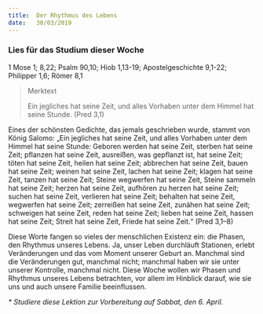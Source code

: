 ```yaml
---
title:  Der Rhythmus des Lebens
date:   30/03/2019
---
```


### Lies für das Studium dieser Woche
1 Mose 1; 8,22; Psalm 90,10; Hiob 1,13-19; Apostelgeschichte 9,1-22; Philipper 1,6; Römer 8,1

> <p>Merktext</p>
> Ein jegliches hat seine Zeit, und alles Vorhaben unter dem Himmel hat seine Stunde. (Pred 3,1)

Eines der schönsten Gedichte, das jemals geschrieben wurde, stammt von König Salomo: „Ein jegliches hat seine Zeit, und alles Vorhaben unter dem Himmel hat seine Stunde: Geboren werden hat seine Zeit, sterben hat seine Zeit; pflanzen hat seine Zeit, ausreißen, was gepflanzt ist, hat seine Zeit; töten hat seine Zeit, heilen hat seine Zeit; abbrechen hat seine Zeit, bauen hat seine Zeit; weinen hat seine Zeit, lachen hat seine Zeit; klagen hat seine Zeit, tanzen hat seine Zeit; Steine wegwerfen hat seine Zeit, Steine sammeln hat seine Zeit; herzen hat seine Zeit, aufhören zu herzen hat seine Zeit; suchen hat seine Zeit, verlieren hat seine Zeit; behalten hat seine Zeit, wegwerfen hat seine Zeit; zerreißen hat seine Zeit, zunähen hat seine Zeit; schweigen hat seine Zeit, reden hat seine Zeit; lieben hat seine Zeit, hassen hat seine Zeit; Streit hat seine Zeit, Friede hat seine Zeit.“ (Pred 3,1–8)

Diese Worte fangen so vieles der menschlichen Existenz ein: die Phasen, den Rhythmus unseres Lebens. Ja, unser Leben durchläuft Stationen, erlebt Veränderungen und das vom Moment unserer Geburt an. Manchmal sind die Veränderungen gut, manchmal nicht; manchmal haben wir sie unter unserer Kontrolle, manchmal nicht. Diese Woche wollen wir Phasen und Rhythmus unseres Lebens betrachten, vor allem im Hinblick darauf, wie sie uns und auch unsere Familie beeinflussen.

_* Studiere diese Lektion zur Vorbereitung auf Sabbat, den 6. April._

